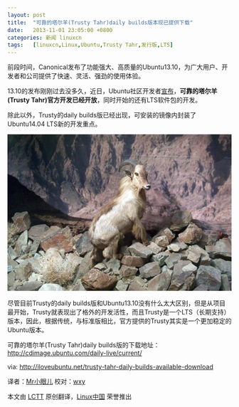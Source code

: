```yaml
---
layout: post
title:	"可靠的塔尔羊(Trusty Tahr)daily builds版本现已提供下载"
date:	2013-11-01 23:05:00 +0800 
categories:	新闻 linuxcn 
tags:	[linuxcn,Linux,Ubuntu,Trusty Tahr,发行版,LTS]
---
```



前段时间，Canonical发布了功能强大、高质量的Ubuntu13.10，为广大用户、开发者和公司提供了快速、灵活、强劲的使用体验。


13.10的发布刚刚过去没多久，近日，Ubuntu社区开发者[宣布](http://iloveubuntu.net/trusty-tahr-open-development)，**可靠的塔尔羊(Trusty Tahr)**官方**开发已经开放**，同时开始的还有LTS软件包的开发。


除此以外，Trusty的daily builds版已经出现，可安装的镜像内封装了Ubuntu14.04 LTS新的开发重点。


 ![](/Asserts/Images/album/201311/01/220403rlflmrw41tl9l47j.jpg)


尽管目前Trusty的daily builds版和Ubuntu13.10没有什么太大区别，但是从项目最开始，Trusty就表现出了格外的开发活性，而且Trusty是一个LTS（长期支持）版本，因此，根据传统，与标准版相比，官方提供的Trusty其实是一个更加稳定的Ubuntu版本。


可靠的塔尔羊(Trusty Tahr)daily builds版的下载地址：<http://cdimage.ubuntu.com/daily-live/current/>


 


via: <http://iloveubuntu.net/trusty-tahr-daily-builds-available-download>


译者：[Mr小眼儿](http://blog.csdn.net/tinyeyeser) 校对：[wxy](https://github.com/wxy)


本文由 [LCTT](https://github.com/LCTT/TranslateProject) 原创翻译，[Linux中国](http://linux.cn/) 荣誉推出
